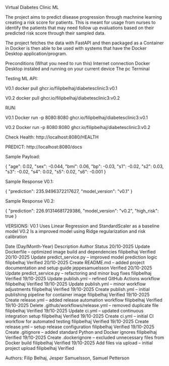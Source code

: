 Virtual Diabetes Clinic ML

The project aims to predict disease progression through machnine learning creating a risk score for patients. This is meant for usage from nurses to identify the patients that may need follow up evaluations based on their predicted risk score through their sampled data.

The project fetches the data with FastAPI and then packaged as a Container in Docker is then able to be used with systems that have the Docker Desktop application/program.

Preconditions (What you need to run this)
Internet connection
Docker Desktop instaled and running on your current device 
The pc Terminal

Testing ML API: 

V0.1
docker pull ghcr.io/filipbelhaj/diabetesclinic3:v0.1

V0.2
docker pull ghcr.io/filipbelhaj/diabetesclinic3:v0.2

RUN:

V0.1
Docker run -p 8080:8080 ghcr.io/filipbelhaj/diabetesclinic3:v0.1

V0.2
Docker run -p 8080:8080 ghcr.io/filipbelhaj/diabetesclinic3:v0.2

Check Health: 
http://localhost:8080/HEALTH

PREDICT:
http://localhost:8080/docs

Sample Payload:

{ 
"age": 0.02, 
"sex": -0.044, 
"bmi": 0.06, 
"bp": -0.03, 
"s1": -0.02, 
"s2": 0.03, 
"s3": -0.02,
"s4": 0.02, 
"s5": 0.02, 
"s6": -0.001 
}

Sample Response V0.1:

{
  "prediction": 235.9496372217627,
  "model_version": "v0.1"
}

Sample Response V0.2:

{
  "prediction": 226.91314681729386,
  "model_version": "v0.2",
  "high_risk": true
}

VERSIONS:
V0.1 Uses Linear Regression and StandardScaler as a baseline model 
V0.2 Is a improved model using Ridge regularization and risk calibration

Date (Day/Month-Year)
Description
Author
Status
20/10-2025
Update Dockerfile – optimized image build and dependencies
filipbelhaj
Verified
20/10-2025
Update predict_service.py – improved model prediction logic
filipbelhaj
Verified
20/10-2025
Create README.md – added project documentation and setup guide
jeppesamuelsson
Verified
20/10-2025
Update predict_service.py – refactoring and minor bug fixes
filipbelhaj
Verified
19/10-2025
Update publish.yml – refined GitHub Actions workflow
filipbelhaj
Verified
19/10-2025
Update publish.yml – minor workflow adjustments
filipbelhaj
Verified
19/10-2025
Create publish.yml – initial publishing pipeline for container image
filipbelhaj
Verified
19/10-2025
Create release.yml – added release automation workflow
filipbelhaj
Verified
19/10-2025
Delete .github/workflows/release.yml – removed duplicate file
filipbelhaj
Verified
19/10-2025
Update ci.yml – updated continuous integration setup
filipbelhaj
Verified
19/10-2025
Create ci.yml – initial CI workflow for automated testing
filipbelhaj
Verified
19/10-2025
Create release.yml – setup release configuration
filipbelhaj
Verified
19/10-2025
Create .gitignore – added standard Python and Docker ignores
filipbelhaj
Verified
19/10-2025
Create .dockerignore – excluded unnecessary files from Docker build
filipbelhaj
Verified
19/10-2025
Add files via upload – initial project upload
filipbelhaj
Verified



Authors:
Filip Belhaj, Jesper Samuelsson, Samuel Petterson





